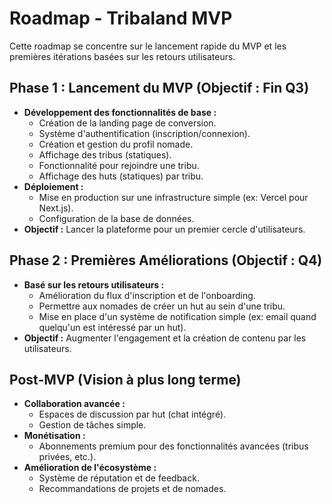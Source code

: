 # Roadmap - Tribaland MVP

Cette roadmap se concentre sur le lancement rapide du MVP et les premières itérations basées sur les retours utilisateurs.

## Phase 1 : Lancement du MVP (Objectif : Fin Q3)

-   **Développement des fonctionnalités de base :**
    -   Création de la landing page de conversion.
    -   Système d'authentification (inscription/connexion).
    -   Création et gestion du profil nomade.
    -   Affichage des tribus (statiques).
    -   Fonctionnalité pour rejoindre une tribu.
    -   Affichage des huts (statiques) par tribu.
-   **Déploiement :**
    -   Mise en production sur une infrastructure simple (ex: Vercel pour Next.js).
    -   Configuration de la base de données.
-   **Objectif :** Lancer la plateforme pour un premier cercle d'utilisateurs.

## Phase 2 : Premières Améliorations (Objectif : Q4)

-   **Basé sur les retours utilisateurs :**
    -   Amélioration du flux d'inscription et de l'onboarding.
    -   Permettre aux nomades de créer un hut au sein d'une tribu.
    -   Mise en place d'un système de notification simple (ex: email quand quelqu'un est intéressé par un hut).
-   **Objectif :** Augmenter l'engagement et la création de contenu par les utilisateurs.

## Post-MVP (Vision à plus long terme)

-   **Collaboration avancée :**
    -   Espaces de discussion par hut (chat intégré).
    -   Gestion de tâches simple.
-   **Monétisation :**
    -   Abonnements premium pour des fonctionnalités avancées (tribus privées, etc.).
-   **Amélioration de l'écosystème :**
    -   Système de réputation et de feedback.
    -   Recommandations de projets et de nomades.
